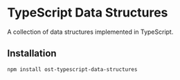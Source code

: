 # TypeScript Data Structures

A collection of data structures implemented in TypeScript.

## Installation

```bash
npm install ost-typescript-data-structures 
